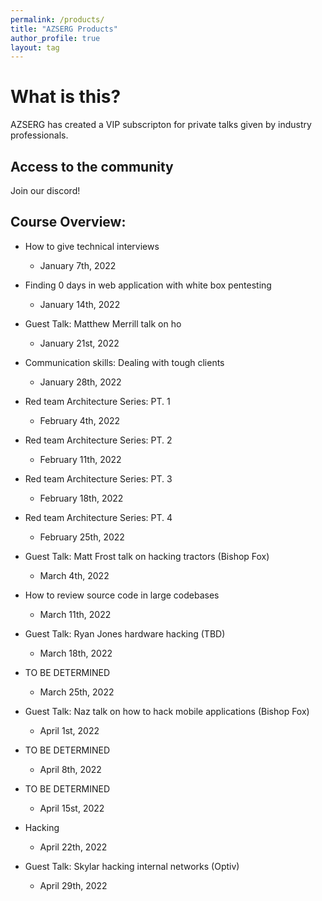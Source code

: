 ```yaml
---
permalink: /products/
title: "AZSERG Products"
author_profile: true
layout: tag
---
```


# What is this?
AZSERG has created a VIP subscripton for private talks given by industry professionals. 


## Access to the community

Join our discord!


## Course Overview:

* How to give technical interviews
    * January 7th, 2022
* Finding 0 days in web application with white box pentesting
    * January 14th, 2022
* Guest Talk: Matthew Merrill talk on ho
    * January 21st, 2022
* Communication skills: Dealing with tough clients
    * January 28th, 2022


* Red team Architecture Series: PT. 1
    * February 4th, 2022
* Red team Architecture Series: PT. 2 
    * February 11th, 2022
* Red team Architecture Series: PT. 3
    * February 18th, 2022
* Red team Architecture Series: PT. 4
    * February 25th, 2022


* Guest Talk: Matt Frost talk on hacking tractors (Bishop Fox)
    * March 4th, 2022
* How to review source code in large codebases
    * March 11th, 2022
* Guest Talk: Ryan Jones hardware hacking (TBD)
    * March 18th, 2022
* TO BE DETERMINED
    * March 25th, 2022


* Guest Talk: Naz talk on how to hack mobile applications (Bishop Fox)
    * April 1st, 2022
* TO BE DETERMINED
    * April 8th, 2022
* TO BE DETERMINED
    * April 15st, 2022
* Hacking
    * April 22th, 2022
* Guest Talk: Skylar hacking internal networks (Optiv)
    * April 29th, 2022
